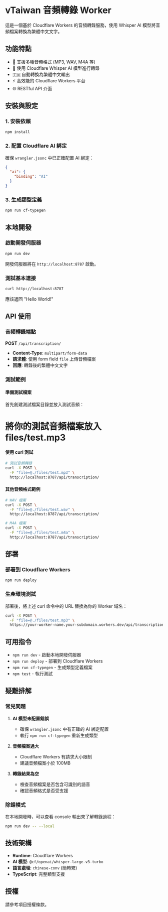 # vTaiwan 音頻轉錄 Worker

這是一個基於 Cloudflare Workers 的音頻轉錄服務，使用 Whisper AI 模型將音頻檔案轉換為繁體中文文字。

## 功能特點

- 🎵 支援多種音頻格式 (MP3, WAV, M4A 等)
- 🤖 使用 Cloudflare Whisper AI 模型進行轉錄
- 🇹🇼 自動轉換為繁體中文輸出
- ⚡ 高效能的 Cloudflare Workers 平台
- 🌐 RESTful API 介面

## 安裝與設定

### 1. 安裝依賴

```bash
npm install
```

### 2. 配置 Cloudflare AI 綁定

確保 `wrangler.jsonc` 中已正確配置 AI 綁定：

```json
{
  "ai": {
    "binding": "AI"
  }
}
```

### 3. 生成類型定義

```bash
npm run cf-typegen
```

## 本地開發

### 啟動開發伺服器

```bash
npm run dev
```

開發伺服器將在 `http://localhost:8787` 啟動。

### 測試基本連接

```bash
curl http://localhost:8787
```

應該返回 "Hello World!"

## API 使用

### 音頻轉錄端點

**POST** `/api/transcription/`

- **Content-Type**: `multipart/form-data`
- **請求體**: 使用 form field `file` 上傳音頻檔案
- **回應**: 轉錄後的繁體中文文字

### 測試範例

#### 準備測試檔案

首先創建測試檔案目錄並放入測試音頻：

# 將你的測試音頻檔案放入 files/test.mp3


#### 使用 curl 測試

```bash
# 測試音頻轉錄
curl -X POST \
  -F "file=@./files/test.mp3" \
  http://localhost:8787/api/transcription/
```

#### 其他音頻格式範例

```bash
# WAV 檔案
curl -X POST \
  -F "file=@./files/test.wav" \
  http://localhost:8787/api/transcription/

# M4A 檔案
curl -X POST \
  -F "file=@./files/test.m4a" \
  http://localhost:8787/api/transcription/
```

## 部署

### 部署到 Cloudflare Workers

```bash
npm run deploy
```

### 生產環境測試

部署後，將上述 curl 命令中的 URL 替換為你的 Worker 域名：

```bash
curl -X POST \
  -F "file=@./files/test.mp3" \
  https://your-worker-name.your-subdomain.workers.dev/api/transcription/
```

## 可用指令

- `npm run dev` - 啟動本地開發伺服器
- `npm run deploy` - 部署到 Cloudflare Workers
- `npm run cf-typegen` - 生成類型定義檔案
- `npm test` - 執行測試

## 疑難排解

### 常見問題

1. **AI 模型未配置錯誤**
   - 確保 `wrangler.jsonc` 中有正確的 AI 綁定配置
   - 執行 `npm run cf-typegen` 重新生成類型

2. **音頻檔案過大**
   - Cloudflare Workers 有請求大小限制
   - 建議音頻檔案小於 100MB

3. **轉錄結果為空**
   - 檢查音頻檔案是否包含可識別的語音
   - 確認音頻格式是否受支援

### 除錯模式

在本地開發時，可以查看 console 輸出來了解轉錄過程：

```bash
npm run dev -- --local
```

## 技術架構

- **Runtime**: Cloudflare Workers
- **AI 模型**: `@cf/openai/whisper-large-v3-turbo`
- **語言處理**: `chinese-conv` (簡轉繁)
- **TypeScript**: 完整類型支援

## 授權

請參考項目授權條款。
